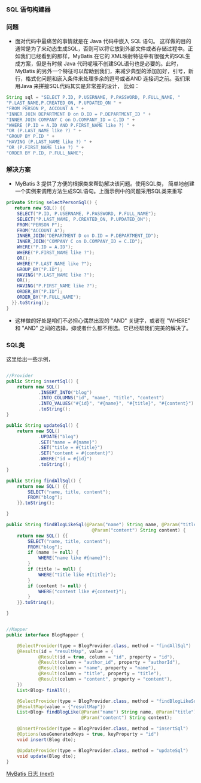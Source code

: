 ### SQL 语句构建器

### 问题
* 面对代码中最痛苦的事情就是在 Java 代码中嵌入 SQL 语句。 这样做的目的通常是为了来动态生成SQL，否则可以将它放到外部文件或者存储过程中。正如我们已经看到的那样，MyBatis 在它的 XML映射特征中有很强大的SQL生成方案，但是有时候 Java 代码呢哦不创建SQL语句也是必要的。此时， MyBatis 的另外一个特征可以帮助到我们，来减少典型的添加加好，引号，新行，格式化问题和嵌入条件来处理多余的逗号或者AND 连接词之前。我们采用Java 来拼接SQL代码其实是非常差的设计， 比如：
```java
String sql = "SELECT P.ID, P.USERNAME, P.PASSWORD, P.FULL_NAME, "
"P.LAST_NAME,P.CREATED_ON, P.UPDATED_ON " +
"FROM PERSON P, ACCOUNT A " +
"INNER JOIN DEPARTMENT D on D.ID = P.DEPARTMENT_ID " +
"INNER JOIN COMPANY C on D.COMPANY_ID = C.ID " +
"WHERE (P.ID = A.ID AND P.FIRST_NAME like ?) " +
"OR (P.LAST_NAME like ?) " +
"GROUP BY P.ID " +
"HAVING (P.LAST_NAME like ?) " +
"OR (P.FIRST_NAME like ?) " +
"ORDER BY P.ID, P.FULL_NAME";
```

### 解决方案
* MyBatis 3 提供了方便的根据类来帮助解决该问题。使用SQL类， 简单地创建一个实例来调用方法生成SQL语句。上面示例中的问题采用SQL类来重写
```java
private String selectPersonSql() {
   return new SQL() {{
    SELECT("P.ID, P.USERNAME, P.PASSWORD, P.FULL_NAME");
    SELECT("P.LAST_NAME, P.CREATED_ON, P.UPDATED_ON");
    FROM("PERSON P");
    FROM("ACCOUNT A");
    INNER_JOIN("DEPARTMENT D on D.ID = P.DEPARTMENT_ID");
    INNER_JOIN("COMPANY C on D.COMPANY_ID = C.ID");
    WHERE("P.ID = A.ID");
    WHERE("P.FIRST_NAME like ?");
    OR();
    WHERE("P.LAST_NAME like ?");
    GROUP_BY("P.ID");
    HAVING("P.LAST_NAME like ?");
    OR();
    HAVING("P.FIRST_NAME like ?");
    ORDER_BY("P.ID");
    ORDER_BY("P.FULL_NAME");
  }}.toString();
}
```
*  这样做的好处是咱们不必担心偶然出现的 "AND" 关键字，或者在 "WHERE" 和 "AND" 之间的选择，抑或者什么都不用选。它已经帮我们完美的解决了。

### SQL类
这里给出一些示例， 
```java

//Provider
public String insertSql() {
    return new SQL()
            .INSERT_INTO("blog")
            .INTO_COLUMNS("id", "name", "title", "content")
            .INTO_VALUES("#{id}", "#{name}", "#{title}", "#{content}")
            .toString();
}

public String updateSql() {
    return new SQL()
            .UPDATE("blog")
            .SET("name = #{name}")
            .SET("title = #{title}")
            .SET("content = #{content}")
            .WHERE("id = #{id}")
            .toString();
}

public String findAllSql() {
    return new SQL() {{
        SELECT("name, title, content");
        FROM("blog");
    }}.toString();

}

public String findBlogLikeSql(@Param("name") String name, @Param("title") String title,
                                @Param("content") String content) {
    return new SQL() {{
        SELECT("name, title, content");
        FROM("blog");
        if (name != null) {
            WHERE("name like #{name}");
        }
        if (title != null) {
            WHERE("title like #{title}");
        }
        if (content != null) {
            WHERE("content like #{content}");
        }
    }}.toString();

}


//Mapper
public interface BlogMapper {

    @SelectProvider(type = BlogProvider.class, method = "findAllSql")
    @Results(id = "resultMap", value = {
            @Result(id = true, column = "id", property = "id"),
            @Result(column = "author_id", property = "authorId"),
            @Result(column = "name", property = "name"),
            @Result(column = "title", property = "title"),
            @Result(column = "content", property = "content"),
    })
    List<Blog> finAll();

    @SelectProvider(type = BlogProvider.class, method = "findBlogLikeSql")
    @ResultMap(value = {"resultMap"})
    List<Blog> findBlogLike(@Param("name") String name, @Param("title") String title,
                            @Param("content") String content);

    @InsertProvider(type = BlogProvider.class, method = "insertSql")
    @Options(useGeneratedKeys = true, keyProperty = "id")
    void insert(Blog dto);

    @UpdateProvider(type = BlogProvider.class, method = "updateSql")
    void update(Blog dto);
}
```

[MyBatis 日志 (next)](https://github.com/zhengsh/document/blob/master/notes/mybatis/7_MyBatis_%E6%97%A5%E5%BF%97.md "MyBatis 日志")